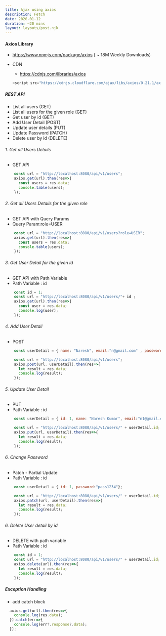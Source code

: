 ```yaml
---
title: Ajax using axios
description: Fetch
date: 2020-01-12
duration: ~20 mins
layout: layouts/post.njk
---
```


#### Axios Library

- https://www.npmjs.com/package/axios ( ~ 18M Weekly Downloads)

- CDN
  - https://cdnjs.com/libraries/axios

  ```js
  <script src="https://cdnjs.cloudflare.com/ajax/libs/axios/0.21.1/axios.min.js" integrity="sha512-bZS47S7sPOxkjU/4Bt0zrhEtWx0y0CRkhEp8IckzK+ltifIIE9EMIMTuT/mEzoIMewUINruDBIR/jJnbguonqQ==" crossorigin="anonymous" referrerpolicy="no-referrer"></script>
  ```

#####  REST API

- List all users  (GET)
- List all users for the given role (GET)
- Get user by id (GET)
- Add User Detail (POST)
- Update user details (PUT)
- Update Password (PATCH)
- Delete user by id (DELETE)

###### 1. Get all Users Details

- GET API

```js
    const url = "http://localhost:8080/api/v1/users";
    axios.get(url).then(res=>{
      const users = res.data;
      console.table(users);
    });
```

###### 2. Get all Users Details for the given role

- GET API with Query Params
- Query Param:role=USER

```js
    const url = "http://localhost:8080/api/v1/users?role=USER";
    axios.get(url).then(res=>{
      const users = res.data;
      console.table(users);
    });
```

###### 3. Get User Detail for the given id

- GET API with Path Variable
- Path Variable : id

```js
    const id = 1;
    const url = "http://localhost:8080/api/v1/users/"+ id ;
    axios.get(url).then(res=>{
      const user = res.data;
      console.log(user);
    });
```

###### 4. Add User Detail

- POST

```js
    const userDetail = { name: "Naresh", email:"n@gmail.com" , password:"pass123", role:"USER"};

    const url = "http://localhost:8080/api/v1/users";
    axios.post(url, userDetail).then(res=>{
      let result = res.data;
      console.log(result);
    });
```

###### 5. Update User Detail

- PUT
- Path Variable : id

```js
    const userDetail = { id: 1, name: "Naresh Kumar", email:"n1@gmail.com" , password:"pass1234", role:"USER"};

    const url = "http://localhost:8080/api/v1/users/" + userDetail.id;
    axios.put(url, userDetail).then(res=>{
      let result = res.data;
      console.log(result);
    });
```

###### 6. Change Password

- Patch - Partial Update
- Path Variable : id

```js
    const userDetail = { id: 1, password:"pass1234"};

    const url = "http://localhost:8080/api/v1/users/" + userDetail.id;
    axios.patch(url, userDetail).then(res=>{
      let result = res.data;
      console.log(result);
    });
```


###### 6. Delete User detail by id

- DELETE with path variable
- Path Variable : id

```js
    const id = 1;
    const url = "http://localhost:8080/api/v1/users/" + userDetail.id;
    axios.delete(url).then(res=>{
      let result = res.data;
      console.log(result);
    });
```


##### Exception Handling

- add catch block

```js
  axios.get(url).then(res=>{
    console.log(res.data);
  }).catch(err=>{
    console.log(err?.response?.data);
  });
```
